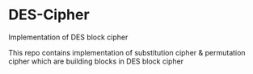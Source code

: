 # DES-Cipher
Implementation of DES block cipher

This repo contains implementation of substitution cipher & permutation cipher which are building blocks in DES block cipher
